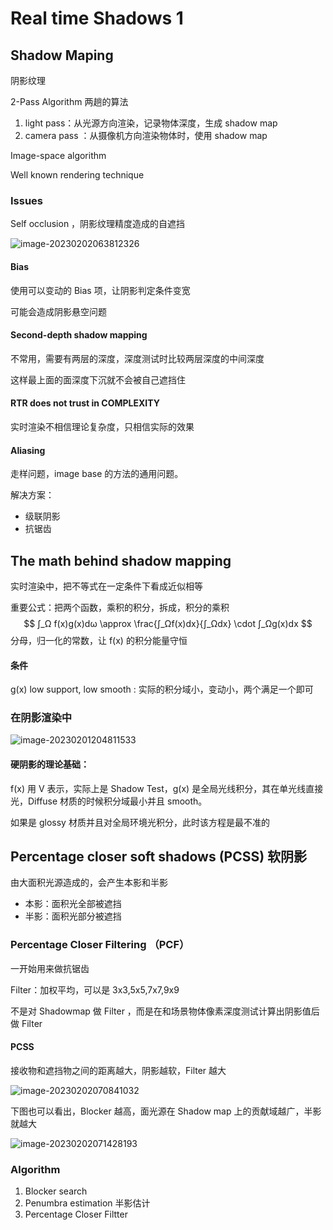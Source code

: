 # Real time Shadows  1

## Shadow Maping

阴影纹理

2-Pass Algorithm 两趟的算法

1. light pass：从光源方向渲染，记录物体深度，生成 shadow map
2. camera pass ：从摄像机方向渲染物体时，使用 shadow map

Image-space algorithm

Well known rendering technique

### Issues

Self occlusion ，阴影纹理精度造成的自遮挡

![image-20230202063812326](https://image-1253155090.cos.ap-nanjing.myqcloud.com/202302020638435.png)

#### Bias

使用可以变动的 Bias 项，让阴影判定条件变宽

可能会造成阴影悬空问题

#### Second-depth shadow mapping

不常用，需要有两层的深度，深度测试时比较两层深度的中间深度

这样最上面的面深度下沉就不会被自己遮挡住

#### RTR does not trust in COMPLEXITY

实时渲染不相信理论复杂度，只相信实际的效果

#### Aliasing

走样问题，image base 的方法的通用问题。

解决方案：

- 级联阴影
- 抗锯齿

## The math behind shadow mapping

实时渲染中，把不等式在一定条件下看成近似相等

重要公式：把两个函数，乘积的积分，拆成，积分的乘积
$$
∫_Ω f(x)g(x)dω 	\approx \frac{∫_Ωf(x)dx}{∫_Ωdx} \cdot ∫_Ωg(x)dx
$$
分母，归一化的常数，让 f(x) 的积分能量守恒

#### 条件

g(x) low support, low smooth : 实际的积分域小，变动小，两个满足一个即可

### 在阴影渲染中

![image-20230201204811533](https://image-1253155090.cos.ap-nanjing.myqcloud.com/202302012048598.png)

#### 硬阴影的理论基础：

f(x) 用 V 表示，实际上是 Shadow Test，g(x) 是全局光线积分，其在单光线直接光，Diffuse 材质的时候积分域最小并且 smooth。

如果是 glossy 材质并且对全局环境光积分，此时该方程是最不准的 

## Percentage closer soft shadows (PCSS) 软阴影

由大面积光源造成的，会产生本影和半影

- 本影：面积光全部被遮挡
- 半影：面积光部分被遮挡

### Percentage Closer Filtering （PCF）

一开始用来做抗锯齿

Filter：加权平均，可以是 3x3,5x5,7x7,9x9

不是对 Shadowmap 做 Filter ，而是在和场景物体像素深度测试计算出阴影值后做 Filter

#### PCSS

接收物和遮挡物之间的距离越大，阴影越软，Filter 越大

![image-20230202070841032](https://image-1253155090.cos.ap-nanjing.myqcloud.com/202302020708119.png)

下图也可以看出，Blocker 越高，面光源在 Shadow map 上的贡献域越广，半影就越大

![image-20230202071428193](https://image-1253155090.cos.ap-nanjing.myqcloud.com/202302020714291.png)

### Algorithm

1. Blocker search 
2. Penumbra estimation 半影估计
3. Percentage Closer Filtter
